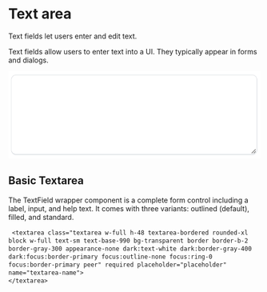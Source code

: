 # Text area
Text fields let users enter and edit text.

Text fields allow users to enter text into a UI. They typically appear in forms and dialogs.

![](./../../_media/examples/textarea/textarea.png)

## Basic Textarea
The TextField wrapper component is a complete form control including a label, input, and help text. It comes with three variants: outlined (default), filled, and standard.

```blade
 <textarea class="textarea w-full h-48 textarea-bordered rounded-xl block w-full text-sm text-base-990 bg-transparent border border-b-2 border-gray-300 appearance-none dark:text-white dark:border-gray-400 dark:focus:border-primary focus:outline-none focus:ring-0 focus:border-primary peer" required placeholder="placeholder" name="textarea-name">
</textarea>
```